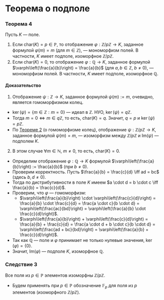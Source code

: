 # Теорема о подполе
### **Теорема 4**
Пусть $K$ — поле.
1) Если $\mathrm{char}(K) = p \in \mathbb{P}$, то отображение $\varphi : \mathbb{Z}/p\mathbb{Z} \to K$, заданное формулой $\varphi(m) = m$ (для $m \in \mathbb{Z}$), — мономорфизм полей. В частности, $K$ имеет подполе, изоморфное $\mathbb{Z}/p\mathbb{Z}$.
2) Если $\mathrm{char}(K) = 0$, то отображение $\varphi : \mathbb{Q} \to K$, заданное формулой $\varphi\left(\frac{a}{b}\right) = \frac{a}{b}$ (для $a, b \in \mathbb{Z}$, $b \neq 0$), — мономорфизм полей. В частности, $K$ имеет подполе, изоморфное $\mathbb{Q}$.

#### **Доказательство**
1) Отображение $\psi : \mathbb{Z} \to K$, заданное формулой $\psi(m) := m$, очевидно, является гомоморфизмом колец.
+ $\ker(\psi) = \{m \in \mathbb{Z} : m = 0\}$ — идеал в $\mathbb{Z}$. НУО, $\ker(\psi) = q\mathbb{Z}$.
+ Тогда $m = 0 \iff m \in q\mathbb{Z}$, то есть, $\mathrm{char}(K) = q$. Значит, $q = p$ и $\ker(\psi) = p\mathbb{Z}$.
+ По [Теореме 2](13.md#Теорема-2) (о гомоморфизме колец), отображение $\psi : \mathbb{Z}/p\mathbb{Z} \to K$, заданное формулой $\psi(m) = m$, — изоморфизм между $\mathbb{Z}/p\mathbb{Z}$ и $\mathrm{Im}(\psi)$ — подполем $K$.

2) В этом случае $\forall m \in \mathbb{N},\ m \neq 0$, то есть, $\mathrm{char}(K) = 0$.
+ Определим отображение $\varphi : \mathbb{Q} \to K$ формулой $\varphi\left(\frac{a}{b}\right) := \frac{a}{b}$ (при $b \neq 0$).
+ Проверим корректность. Пусть $\frac{a}{b} = \frac{c}{d} \iff ad = bc$ (здесь $b, d \neq 0$).
+ Тогда по дистрибутивности в поле $K$ имеем $a \cdot d = b \cdot c \iff \frac{a}{b} = \frac{c}{d}$.
+ Проверим, что $\varphi$ — гомоморфизм:
  + $\varphi\left(\frac{a}{b}\right) \cdot \varphi\left(\frac{c}{d}\right) = \frac{a}{b} \cdot \frac{c}{d} = \frac{a \cdot c}{b \cdot d} = \varphi\left(\frac{ac}{bd}\right) = \varphi\left(\frac{a}{b} \cdot \frac{c}{d}\right)$.
  + $\varphi\left(\frac{a}{b}\right) + \varphi\left(\frac{c}{d}\right) = \frac{a}{b} + \frac{c}{d} = \frac{a \cdot d + b \cdot c}{b \cdot d} = \varphi\left(\frac{ad + bc}{bd}\right) = \varphi\left(\frac{a}{b} + \frac{c}{d}\right)$.
+ Так как $\mathbb{Q}$ — поле и $\varphi$ принимает не только нулевые значения, $\ker(\varphi) = \{0\}$.
+ Значит, $\mathrm{Im}(\varphi)$ — подполе $K$, изоморфное $\mathbb{Q}$.

### **Следствие 3**
Все поля из $p \in \mathbb{P}$ элементов изоморфны $\mathbb{Z}/p\mathbb{Z}$.
+ Будем применять при $p \in \mathbb{P}$ обозначение $\mathbb{F}_p$ для поля из $p$ элементов (изоморфного $\mathbb{Z}/p\mathbb{Z}$).

